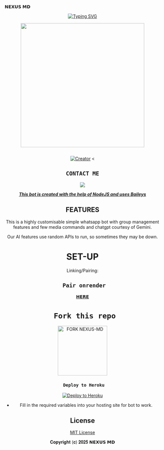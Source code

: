<!-- Glowing Footer --><p align="center">
<p align="center">
  
𝗡𝗘𝗫𝗨𝗦 𝗠𝗗
<!-- Glowing Footer -->
<p align="center">
  
<div align="center">
<a href="https://git.io/typing-svg"><img src="https://readme-typing-svg.demolab.com?font=Black+Ops+One&size=50&pause=1000&color=1BAFBAFF&center=true&width=910&height=100&lines=THIS  IS+𝗡𝗘𝗫𝗨𝗦 𝗠𝗗;MULTI+DEVICE+WHATSAPP+BOT;CREATED+BY+IGNATIUS;PUBLIC+RELEASED; ...;TEAM 𝗡𝗘𝗫𝗨𝗦 𝗠𝗗." alt="Typing SVG" /></a>
  </p>
  
<p align="center">
<img src="https://files.catbox.moe/t7qghl.jpg" width="400" height="400"/>
</p>
<p align="center">
  <a href="#"><img src="http://readme-typing-svg.herokuapp.com?color=d1fa02&center=true&vCenter=true&multiline=false&lines=NEXUS+WHATSAPP+BOT" alt="">
</p>
<p align="center">
<a href="#"><img title="Creator" src="https://img.shields.io/badge/Creator-ignatius perez-blue.svg?style=for-the-badge&logo=github"></a>
<
 

## ```CONTACT ME```

<p align="center">

<a href="https://api.whatsapp.com/send?phone=254781346242&text=Hello+perez"><img src="https://img.shields.io/badge/Contact Perez-25D366?style=for-the-badge&logo=whatsapp&logoColor=white" />


***This bot is created with the help of NodeJS and uses [Baileys](https://github.com/whiskeysockets/Baileys)***

## FEATURES
This is a highly customisable simple whatsapp bot with group management features and few media commands and chatgpt courtesy of Gemini.

Our AI features use random APIs to run, so sometimes they may be down.

# SET-UP

Linking/Pairing:
## ` Pair onrender`
[𝗛𝗘𝗥𝗘](https://perez-md-pairing.onrender.com)
# ` Fork this repo`
<p align="centre">
<a href="https://github.com/Ignatiusperez/Perez//fork"><img src="https://img.shields.io/badge/Fork%20Create-purple?style=for-the-badge&logo=github" alt="FORK NEXUS-MD" width="160"></a>
<p/>
            
    


###  ` Deploy to Heroku`
<p align="center">
     <a href="verification-kappa.vercel.app/">
       <img src="https://www.herokucdn.com/deploy/button.svg" alt="Deploy to Heroku"/>
     </a>
 </p>
 
 

    

- Fill in the required variables into your hosting site for bot to work.
 </h2>
     

    
 
<div align="center">




## License

[MIT License](https://github.com/perez-BOT/blob/main/LICENSE)

𝐂𝐨𝐩𝐲𝐫𝐢𝐠𝐡𝐭 (𝐜) 𝟐𝟎𝟐𝟓 𝗡𝗘𝗫𝗨𝗦 𝗠𝗗

